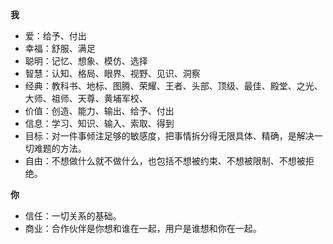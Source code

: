 **我**
* 爱：给予、付出
* 幸福：舒服、满足
* 聪明：记忆、想象、模仿、选择
* 智慧：认知、格局、眼界、视野、见识、洞察
* 经典：教科书、地标、图腾、荣耀、王者、头部、顶级、最佳、殿堂、之光、大师、祖师、天尊、黄埔军校、
* 价值：创造、能力、输出、给予、付出
* 信息：学习、知识、输入、索取、得到
* 目标：对一件事倾注足够的敏感度，把事情拆分得无限具体、精确，是解决一切难题的方法。
* 自由：不想做什么就不做什么，也包括不想被约束、不想被限制、不想被拒绝。

**你**
* 信任：一切关系的基础。
* 商业：合作伙伴是你想和谁在一起，用户是谁想和你在一起。
